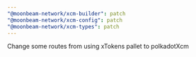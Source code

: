 ```yaml
---
"@moonbeam-network/xcm-builder": patch
"@moonbeam-network/xcm-config": patch
"@moonbeam-network/xcm-types": patch
---
```


Change some routes from using xTokens pallet to polkadotXcm
